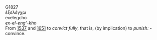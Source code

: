 <body>
  <p>G1827<br>  ἐξελέγχω  <br> exelegchō  <br><i>ex-el-eng‘-kho </i><br>From <a href="g1537.htm">1537</a> and <a href="g1651.htm">1651</a>  to <i>convict</i> <i>fully</i>, that is, (by implication) to <i>punish:</i> - convince.<br></p>
 </body>